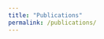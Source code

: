 ```yaml
---
title: "Publications"
permalink: /publications/
---
```



<script src="https://bibbase.org/show?bib=github.com/briemadu/temp/blob/main/assets/bib/mine.bib&jsonp=1&authorFirst=1&filter=authors:Beyer"></script>
